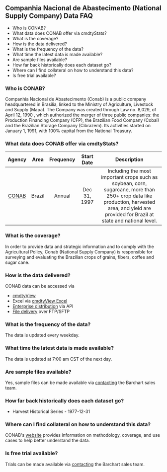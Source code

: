 ## Companhia Nacional de Abastecimento (National Supply Company) Data FAQ
* Who is CONAB?
* What data does CONAB offer via cmdtyStats?
* What is the coverage?
* How is the data delivered?
* What is the frequency of the data?
* What time the latest data is made available?
* Are sample files available?
* How far back historically does each dataset go?
* Where can I find collateral on how to understand this data?
* Is free trial available?

### Who is CONAB?
Companhia Nacional de Abastecimento (Conab) is a public company headquartered in Brasília, linked to the Ministry of Agriculture, Livestock and Supply (Mapa). The Company was created through Law no. 8,029, of April 12, 1990 , which authorized the merger of three public companies: the Production Financing Company (CFP), the Brazilian Food Company (Cobal) and the Brazilian Storage Company (Cibrazem). Its activities started on January 1, 1991, with 100% capital from the National Treasury.

### What data does CONAB offer via cmdtyStats?
|Agency                            | Area | Frequency | Start Date | Description |
| :---------------------: | :----------: | :----------: | :----------: | :----------: | 
| [CONAB](https://www.barchart.com/cmdty/data/fundamental/explore/CONAB) | Brazil | Annual | Dec 31, 1997 | Including the most important crops such as soybean, corn, sugarcane, more than 250+ crop data like production, harvested area, and yield are provided for Brazil at state and national level. |

### What is the coverage?
In order to provide data and strategic information and to comply with the Agricultural Policy, Conab (National Supply Company) is responsible for surveying and evaluating the Brazilian crops of grains, fibers, coffee and sugar cane.

### How is the data delivered?
CONAB data can be accessed via
* [cmdtyView](https://www.barchart.com/cmdty/trading/cmdtyview)
* Excel via [cmdtyView Excel](https://www.barchart.com/cmdty/trading/cmdtyview-excel)
* [Enterprise distribution](https://www.barchart.com/cmdty/contact) via API
* [File delivery](https://www.barchart.com/cmdty/contact) over FTP/SFTP

### What is the frequency of the data?
The data is updated every weekday.

### What time the latest data is made available?
The data is updated at 7:00 am CST of the next day.

### Are sample files available?
Yes, sample files can be made available via [contacting](https://www.barchart.com/cmdty/contact) the Barchart sales team.

### How far back historically does each dataset go?
* Harvest Historical Series - 1977-12-31

### Where can I find collateral on how to understand this data?
CONAB's [website](https://www.conab.gov.br/info-agro/safras/serie-historica-das-safras) provides information on methodology, coverage, and use cases to help better understand the data.

### Is free trial available?
Trials can be made available via [contacting](https://www.barchart.com/cmdty/contact) the Barchart sales team.
